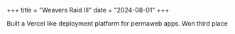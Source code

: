 +++
title = "Weavers Raid III"
date = "2024-08-01"
+++

Built a Vercel like deployment platform for permaweb apps. Won third place